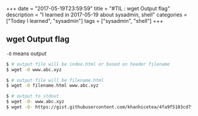 +++
date = "2017-05-19T23:59:59"
title = "#TIL : wget Output flag"
description = "I learned in 2017-05-19 about sysadmin, shell"
categories = ["Today I learned", "sysadmin"]
tags = ["sysadmin", "shell"]
+++



## wget Output flag

`-O` means output

```bash
$ # output file will be index.html or based on header filename
$ wget -O www.abc.xyz
```

```bash
$ # output file will be filename.html
$ wget -O filename.html www.abc.xyz
```

```bash
$ # output to stdout
$ wget -O- www.abc.xyz
$ wget -O- https://gist.githubusercontent.com/khanhicetea/4fa9f5103cd7fbc2d2270abce05c9c2b/raw/helloworld.sh | bash
```
